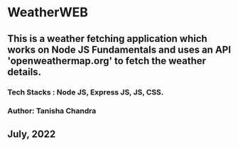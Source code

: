# WeatherWEB

## This is a weather fetching application which works on Node JS Fundamentals and uses an API 'openweathermap.org' to fetch the weather details.

### Tech Stacks : Node JS, Express JS, JS, CSS.

### Author: Tanisha Chandra
## July, 2022

